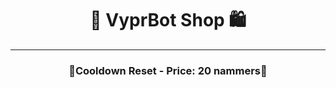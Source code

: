 <h1 align="center">🏪 VyprBot Shop 🛍️ </h1>

---

<h3 align="center">🔁Cooldown Reset - Price: 20 nammers🔁</h3>
